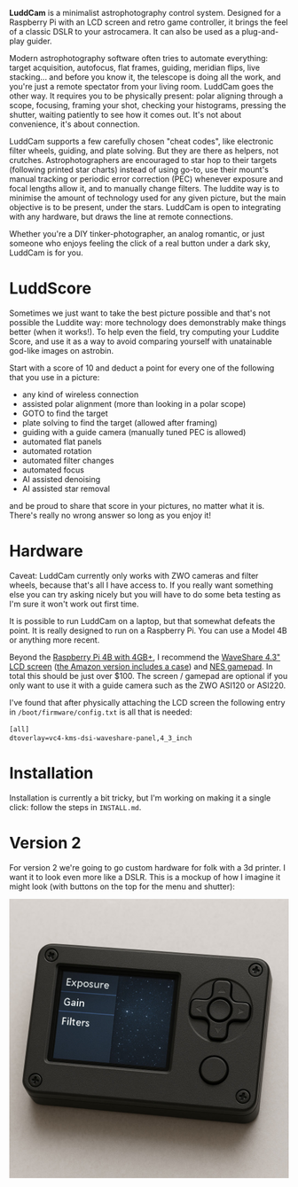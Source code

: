 **LuddCam** is a minimalist astrophotography control system. Designed for a Raspberry Pi with an LCD screen and retro game controller, it brings the feel of a classic DSLR to your astrocamera. It can also be used as a plug-and-play guider.

Modern astrophotography software often tries to automate everything: target acquisition, autofocus, flat frames, guiding, meridian flips, live stacking... and before you know it, the telescope is doing all the work, and you're just a remote spectator from your living room. LuddCam goes the other way. It requires you to be physically present: polar aligning through a scope, focusing, framing your shot, checking your histograms, pressing the shutter, waiting patiently to see how it comes out. It's not about convenience, it's about connection.

LuddCam supports a few carefully chosen "cheat codes", like electronic filter wheels, guiding, and plate solving. But they are there as helpers, not crutches. Astrophotographers are encouraged to star hop to their targets (following printed star charts) instead of using go-to, use their mount's manual tracking or periodic error correction (PEC) whenever exposure and focal lengths allow it, and to manually change filters. The luddite way is to minimise the amount of technology used for any given picture, but the main objective is to be present, under the stars. LuddCam is open to integrating with any hardware, but draws the line at remote connections.

Whether you're a DIY tinker-photographer, an analog romantic, or just someone who enjoys feeling the click of a real button under a dark sky, LuddCam is for you.

# LuddScore

Sometimes we just want to take the best picture possible and that's not possible the Luddite way: more technology does demonstrably make things better (when it works!). To help even the field, try computing your Luddite Score, and use it as a way to avoid comparing yourself with unatainable god-like images on astrobin.

Start with a score of 10 and deduct a point for every one of the following that you use in a picture:

- any kind of wireless connection
- assisted polar alignment (more than looking in a polar scope)
- GOTO to find the target
- plate solving to find the target (allowed after framing)
- guiding with a guide camera (manually tuned PEC is allowed)
- automated flat panels
- automated rotation
- automated filter changes
- automated focus
- AI assisted denoising
- AI assisted star removal

and be proud to share that score in your pictures, no matter what it is. There's really no wrong answer so long as you enjoy it!

# Hardware

Caveat: LuddCam currently only works with ZWO cameras and filter wheels, because that's all I have access to. If you really want something else you can try asking nicely but you will have to do some beta testing as I'm sure it won't work out first time.

It is possible to run LuddCam on a laptop, but that somewhat defeats the point. It is really designed to run on a Raspberry Pi. You can use a Model 4B or anything more recent.

Beyond the [Raspberry Pi 4B with 4GB+](https://thepihut.com/products/raspberry-pi-starter-kit?variant=20336446079038), I recommend the [WaveShare 4.3" LCD screen](https://thepihut.com/products/4-3-dsi-capacitive-touchscreen-display-for-raspberry-pi-800x480) ([the Amazon version includes a case](https://www.amazon.co.uk/dp/B09B29T8YF)) and [NES gamepad](https://thepihut.com/products/nes-style-raspberry-pi-compatible-usb-gamepad-controller). In total this should be just over $100. The screen / gamepad are optional if you only want to use it with a guide camera such as the ZWO ASI120 or ASI220.

I've found that after physically attaching the LCD screen the following entry in `/boot/firmware/config.txt` is all that is needed:

```
[all]
dtoverlay=vc4-kms-dsi-waveshare-panel,4_3_inch
```

# Installation

Installation is currently a bit tricky, but I'm working on making it a single click: follow the steps in `INSTALL.md`.

# Version 2

For version 2 we're going to go custom hardware for folk with a 3d printer. I want it to look even more like a DSLR. This is a mockup of how I imagine it might look (with buttons on the top for the menu and shutter):

![v2 prototype](v2.jpg)
